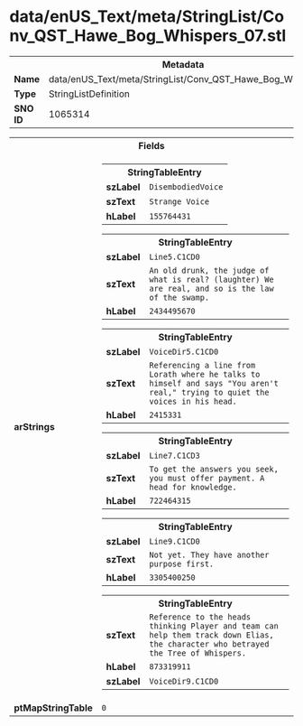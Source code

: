 <h1>data/enUS_Text/meta/StringList/Conv_QST_Hawe_Bog_Whispers_07.stl</h1><table><tr><th colspan="100%">Metadata</th></tr><tr><td><b>Name</b></td><td>data/enUS_Text/meta/StringList/Conv_QST_Hawe_Bog_Whispers_07.stl</td></tr><tr><td><b>Type</b></td><td>StringListDefinition</td></tr><tr><td><b>SNO ID</b></td><td>1065314</td></tr></table>

<table><tr><th colspan="100%">Fields</th></tr><tr><td><b>arStrings</b></td><td><table><tr><th colspan="100%">StringTableEntry</th></tr><tr><td><b>szLabel</b></td><td><code>DisembodiedVoice</code></td></tr><tr><td><b>szText</b></td><td><code>Strange Voice</code></td></tr><tr><td><b>hLabel</b></td><td><code>155764431</code></td></tr></table>


<table><tr><th colspan="100%">StringTableEntry</th></tr><tr><td><b>szLabel</b></td><td><code>Line5.C1CD0</code></td></tr><tr><td><b>szText</b></td><td><code>An old drunk, the judge of what is real? (laughter) We are real, and so is the law of the swamp.</code></td></tr><tr><td><b>hLabel</b></td><td><code>2434495670</code></td></tr></table>


<table><tr><th colspan="100%">StringTableEntry</th></tr><tr><td><b>szLabel</b></td><td><code>VoiceDir5.C1CD0</code></td></tr><tr><td><b>szText</b></td><td><code>Referencing a line from Lorath where he talks to himself and says "You aren't real," trying to quiet the voices in his head.</code></td></tr><tr><td><b>hLabel</b></td><td><code>2415331</code></td></tr></table>


<table><tr><th colspan="100%">StringTableEntry</th></tr><tr><td><b>szLabel</b></td><td><code>Line7.C1CD3</code></td></tr><tr><td><b>szText</b></td><td><code>To get the answers you seek, you must offer payment. A head for knowledge.</code></td></tr><tr><td><b>hLabel</b></td><td><code>722464315</code></td></tr></table>


<table><tr><th colspan="100%">StringTableEntry</th></tr><tr><td><b>szLabel</b></td><td><code>Line9.C1CD0</code></td></tr><tr><td><b>szText</b></td><td><code>Not yet. They have another purpose first.</code></td></tr><tr><td><b>hLabel</b></td><td><code>3305400250</code></td></tr></table>


<table><tr><th colspan="100%">StringTableEntry</th></tr><tr><td><b>szText</b></td><td><code>Reference to the heads thinking Player and team can help them track down Elias, the character who betrayed the Tree of Whispers.</code></td></tr><tr><td><b>hLabel</b></td><td><code>873319911</code></td></tr><tr><td><b>szLabel</b></td><td><code>VoiceDir9.C1CD0</code></td></tr></table>


</td></tr><tr><td><b>ptMapStringTable</b></td><td><code>0</code></td></tr></table>

